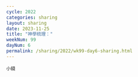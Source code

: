```yaml
---
cycle: 2022
categories: sharing
layout: sharing
date: 2023-11-25
title: "神學梳理："
weekNum: 99
dayNum: 6
permalink: /sharing/2022/wk99-day6-sharing.html
---
```


[](https://eccseattle.github.io/media/sharing/2022/wk099/2023-11-25-bin.m4a)

`小錢`